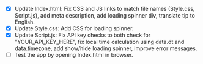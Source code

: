 - [x] Update Index.html: Fix CSS and JS links to match file names (Style.css, Script.js), add meta description, add loading spinner div, translate tip to English.
- [x] Update Style.css: Add CSS for loading spinner.
- [x] Update Script.js: Fix API key checks to both check for "YOUR_API_KEY_HERE", fix local time calculation using data.dt and data.timezone, add show/hide loading spinner, improve error messages.
- [ ] Test the app by opening Index.html in browser.

